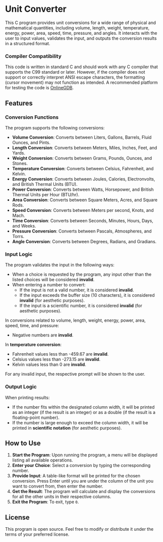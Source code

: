 # Unit Converter

This C program provides unit conversions for a wide range of physical and mathematical quantities, including volume, length, weight, temperature, energy, power, area, speed, time, pressure, and angles. It interacts with the user to input values, validates the input, and outputs the conversion results in a structured format.

### **Compiler Compatibility**

This code is written in standard C and should work with any C compiler that supports the C99 standard or later. However, if the compiler does not support or correctly interpret ANSI escape characters, the formatting (cursor movement) may not function as intended. A recommended platform for testing the code is [OnlineGDB](https://www.onlinegdb.com/online_c_compiler#).

## Features

### **Conversion Functions**

The program supports the following conversions:

- **Volume Conversion**: Converts between Liters, Gallons, Barrels, Fluid Ounces, and Pints.
- **Length Conversion**: Converts between Meters, Miles, Inches, Feet, and Yards.
- **Weight Conversion**: Converts between Grams, Pounds, Ounces, and Stones.
- **Temperature Conversion**: Converts between Celsius, Fahrenheit, and Kelvin.
- **Energy Conversion**: Converts between Joules, Calories, Electronvolts, and British Thermal Units (BTU).
- **Power Conversion**: Converts between Watts, Horsepower, and British Thermal Units per Hour (BTU/hr).
- **Area Conversion**: Converts between Square Meters, Acres, and Square Rods.
- **Speed Conversion**: Converts between Meters per second, Knots, and Mach.
- **Time Conversion**: Converts between Seconds, Minutes, Hours, Days, and Weeks.
- **Pressure Conversion**: Converts between Pascals, Atmospheres, and Torrs.
- **Angle Conversion**: Converts between Degrees, Radians, and Gradians.

### **Input Logic**

The program validates the input in the following ways:

- When a choice is requested by the program, any input other than the listed choices will be considered **invalid**.
- When entering a number to convert:
  - If the input is not a valid number, it is considered **invalid**.
  - If the input exceeds the buffer size (10 characters), it is considered **invalid** (for aesthetic purposes).
  - If the input is a scientific number, it is considered **invalid** (for aesthetic purposes).
  
In conversions related to volume, length, weight, energy, power, area, speed, time, and pressure:
- Negative numbers are **invalid**.

In **temperature conversion**:
- Fahrenheit values less than -459.67 are **invalid**.
- Celsius values less than -273.15 are **invalid**.
- Kelvin values less than 0 are **invalid**.

For any invalid input, the respective prompt will be shown to the user.

### **Output Logic**

When printing results:
- If the number fits within the designated column width, it will be printed as an integer (if the result is an integer) or as a double (if the result is a floating-point number).
- If the number is large enough to exceed the column width, it will be printed in **scientific notation** (for aesthetic purposes).

## How to Use

1. **Start the Program**: Upon running the program, a menu will be displayed listing all available operations.
2. **Enter your Choice**: Select a conversion by typing the corresponding number.
3. **Provide Input**: A table-like format will be printed for the chosen conversion. Press Enter until you are under the column of the unit you want to convert from, then enter the number.
4. **Get the Result**: The program will calculate and display the conversions for all the other units in their respective columns.
5. **Exit the Program**: To exit, type `0`.

## License

This program is open source. Feel free to modify or distribute it under the terms of your preferred license.
